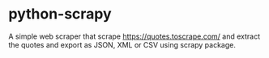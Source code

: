 # python-scrapy


A simple web scraper that scrape https://quotes.toscrape.com/ and extract the quotes and export as JSON, XML or CSV using scrapy package.
